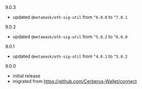 9.0.3

-   updated `@metamask/eth-sig-util` from `^6.0.0` to `^7.0.1`

9.0.2

-   updated `@metamask/eth-sig-util` from `^5.0.2` to `^6.0.0`

9.0.1

-   updated `@metamask/eth-sig-util` from `^4.0.1` to `^5.0.2`

9.0.0

-   initial release
-   migrated from https://github.com/Cerberus-Wallet/connect
